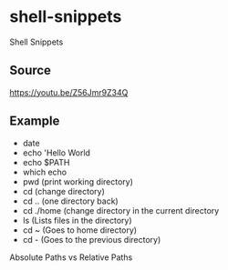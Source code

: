 # shell-snippets
Shell Snippets

## Source
https://youtu.be/Z56Jmr9Z34Q

## Example

- date
- echo 'Hello World
- echo $PATH
- which echo
- pwd (print working directory)
- cd (change directory)
- cd .. (one directory back)
- cd ./home (change directory in the current directory
- ls (Lists files in the directory)
- cd ~ (Goes to home directory)
- cd - (Goes to the previous directory)

Absolute Paths vs Relative Paths
